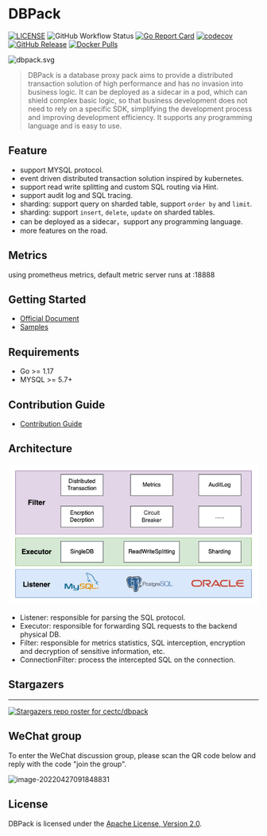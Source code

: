 # DBPack
[![LICENSE](https://img.shields.io/badge/license-Apache--2.0-blue.svg)](https://github.com/cectc/dbpack/blob/dev/LICENSE)
![GitHub Workflow Status](https://github.com/cectc/dbpack/actions/workflows/main.yml/badge.svg)
[![Go Report Card](https://goreportcard.com/badge/github.com/cectc/dbpack)](https://goreportcard.com/report/github.com/cectc/dbpack)
[![codecov](https://codecov.io/gh/CECTC/dbpack/branch/dev/graph/badge.svg?token=2AVE9EHLXO)](https://codecov.io/gh/CECTC/dbpack)
[![GitHub Release](https://img.shields.io/github/release-pre/cectc/dbpack.svg)](https://github.com/cectc/dbpack/releases)
[![Docker Pulls](https://img.shields.io/docker/pulls/cectc/dbpack)](https://hub.docker.com/r/cectc/dbpack/tags)


<img src="https://cectc.github.io/dbpack-doc/images/dbpack.svg" alt="dbpack.svg"/>

> DBPack is a database proxy pack aims to provide a distributed transaction solution of high performance and has no invasion into business logic. It can be deployed as a sidecar in a pod, which can shield complex basic logic, so that business development does not need to rely on a specific SDK, simplifying the development process and improving development efficiency. It supports any programming language and is easy to use.


## Feature

+ support MYSQL protocol.
+ event driven distributed transaction solution inspired by kubernetes.
+ support read write splitting and custom SQL routing via Hint.
+ support audit log and SQL tracing.
+ sharding: support query on sharded table, support `order by` and `limit`.
+ sharding: support `insert`, `delete`, `update` on sharded tables.
+ can be deployed as a sidecar，support any programming language.
+ more features on the road.

## Metrics
using prometheus metrics, default metric server runs at :18888

## Getting Started
+ [Official Document](https://cectc.github.io/dbpack-doc/#/en-us/)
+ [Samples](https://github.com/CECTC/dbpack-samples)

## Requirements

+ Go >= 1.17
+ MYSQL >= 5.7+

## Contribution Guide
+ [Contribution Guide](CONTRIBUTING.md)

## Architecture

![architecture](https://github.com/CECTC/dbpack-doc/blob/master/images/arch-for-dbpack.drawio.png)

+ Listener: responsible for parsing the SQL protocol.
+ Executor: responsible for forwarding SQL requests to the backend physical DB.
+ Filter: responsible for metrics statistics, SQL interception, encryption and decryption of sensitive information, etc.
+ ConnectionFilter: process the intercepted SQL on the connection.

## Stargazers
-----------
[![Stargazers repo roster for cectc/dbpack](https://reporoster.com/stars/cectc/dbpack)](https://github.com/cectc/dbpack)

## WeChat group
To enter the WeChat discussion group, please scan the QR code below and reply with the code "join the group".

<img src="https://cectc.github.io/dbpack-doc/images/image-20220427091848831.png" alt="image-20220427091848831" width="200px"/>

## License
DBPack is licensed under the [Apache License, Version 2.0](LICENSE).
